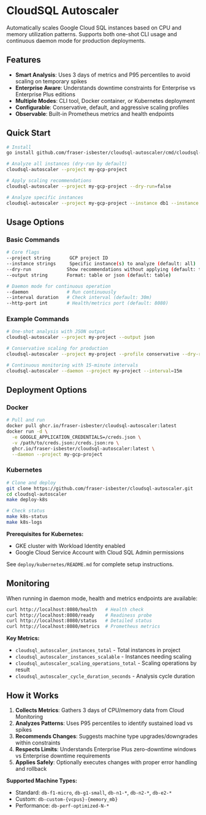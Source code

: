 # CloudSQL Autoscaler

Automatically scales Google Cloud SQL instances based on CPU and memory utilization patterns. Supports both one-shot CLI usage and continuous daemon mode for production deployments.

## Features

- **Smart Analysis**: Uses 3 days of metrics and P95 percentiles to avoid scaling on temporary spikes
- **Enterprise Aware**: Understands downtime constraints for Enterprise vs Enterprise Plus editions
- **Multiple Modes**: CLI tool, Docker container, or Kubernetes deployment
- **Configurable**: Conservative, default, and aggressive scaling profiles
- **Observable**: Built-in Prometheus metrics and health endpoints

## Quick Start

```bash
# Install
go install github.com/fraser-isbester/cloudsql-autoscaler/cmd/cloudsql-autoscaler@latest

# Analyze all instances (dry-run by default)
cloudsql-autoscaler --project my-gcp-project

# Apply scaling recommendations
cloudsql-autoscaler --project my-gcp-project --dry-run=false

# Analyze specific instances
cloudsql-autoscaler --project my-gcp-project --instance db1 --instance db2
```

## Usage Options

### Basic Commands
```bash
# Core flags
--project string       GCP project ID
--instance strings     Specific instance(s) to analyze (default: all)
--dry-run             Show recommendations without applying (default: true)
--output string       Format: table or json (default: table)

# Daemon mode for continuous operation
--daemon              # Run continuously
--interval duration   # Check interval (default: 30m)
--http-port int       # Health/metrics port (default: 8080)
```

### Example Commands
```bash
# One-shot analysis with JSON output
cloudsql-autoscaler --project my-project --output json

# Conservative scaling for production
cloudsql-autoscaler --project my-project --profile conservative --dry-run=false

# Continuous monitoring with 15-minute intervals
cloudsql-autoscaler --daemon --project my-project --interval=15m
```

## Deployment Options

### Docker
```bash
# Pull and run
docker pull ghcr.io/fraser-isbester/cloudsql-autoscaler:latest
docker run -d \
  -e GOOGLE_APPLICATION_CREDENTIALS=/creds.json \
  -v /path/to/creds.json:/creds.json:ro \
  ghcr.io/fraser-isbester/cloudsql-autoscaler:latest \
  --daemon --project my-gcp-project
```

### Kubernetes
```bash
# Clone and deploy
git clone https://github.com/fraser-isbester/cloudsql-autoscaler.git
cd cloudsql-autoscaler
make deploy-k8s

# Check status
make k8s-status
make k8s-logs
```

**Prerequisites for Kubernetes:**
- GKE cluster with Workload Identity enabled
- Google Cloud Service Account with Cloud SQL Admin permissions

See `deploy/kubernetes/README.md` for complete setup instructions.

## Monitoring

When running in daemon mode, health and metrics endpoints are available:

```bash
curl http://localhost:8080/health   # Health check
curl http://localhost:8080/ready    # Readiness probe
curl http://localhost:8080/status   # Detailed status
curl http://localhost:8080/metrics  # Prometheus metrics
```

**Key Metrics:**
- `cloudsql_autoscaler_instances_total` - Total instances in project
- `cloudsql_autoscaler_instances_scalable` - Instances needing scaling
- `cloudsql_autoscaler_scaling_operations_total` - Scaling operations by result
- `cloudsql_autoscaler_cycle_duration_seconds` - Analysis cycle duration

## How it Works

1. **Collects Metrics**: Gathers 3 days of CPU/memory data from Cloud Monitoring
2. **Analyzes Patterns**: Uses P95 percentiles to identify sustained load vs spikes
3. **Recommends Changes**: Suggests machine type upgrades/downgrades within constraints
4. **Respects Limits**: Understands Enterprise Plus zero-downtime windows vs Enterprise downtime requirements
5. **Applies Safely**: Optionally executes changes with proper error handling and rollback

**Supported Machine Types:**
- Standard: `db-f1-micro`, `db-g1-small`, `db-n1-*`, `db-n2-*`, `db-e2-*`
- Custom: `db-custom-{vcpus}-{memory_mb}`
- Performance: `db-perf-optimized-N-*`